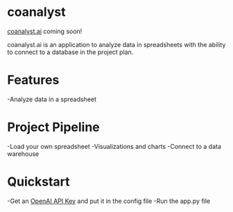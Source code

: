 # coanalyst

<a href="http://www.coanalyst.ai">coanalyst.ai</a> coming soon!

<p>
coanalyst.ai is an application to analyze data in spreadsheets with the ability to connect to a database in the project plan.
</p>

# Features

-Analyze data in a spreadsheet

# Project Pipeline

-Load your own spreadsheet
-Visualizations and charts
-Connect to a data warehouse

# Quickstart

-Get an <a href='https://platform.openai.com/account/api-keys'>OpenAI API Key</a> and put it in the config file
-Run the app.py file
